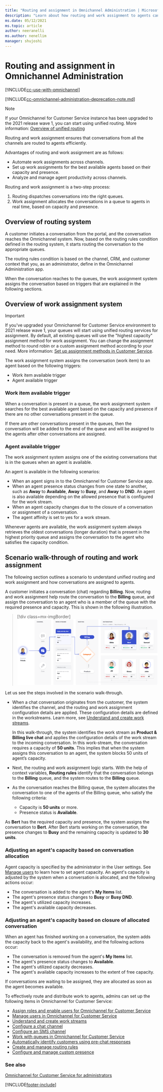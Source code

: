 ```yaml
---
title: "Routing and assignment in Omnichannel Administration | MicrosoftDocs"
description: "Learn about how routing and work assignment to agents can be configured in the Omnichannel Administration app."
ms.date: 05/12/2021
ms.topic: article
author: neeranelli
ms.author: nenellim
manager: shujoshi
---
```


# Routing and assignment in Omnichannel Administration

[!INCLUDE[cc-use-with-omnichannel](../includes/cc-use-with-omnichannel.md)]

[!INCLUDE[cc-omnichannel-administration-deprecation-note.md](../includes/cc-omnichannel-administration-deprecation-note.md)]

> [!NOTE]
> If your Omnichannel for Customer Service instance has been upgraded to the 2021 release wave 1, you can start using unified routing. More information: [Overview of unified routing](overview-unified-routing.md)

Routing and work assignment ensures that conversations from all the channels are routed to agents efficiently.

Advantages of routing and work assignment are as follows:

- Automate work assignments across channels.
- Set up work assignments for the best available agents based on their capacity and presence.
- Analyze and manage agent productivity across channels.

Routing and work assignment is a two-step process:

1. Routing dispatches conversations into the right queues.
2. Work assignment allocates the conversations in a queue to agents in real time, based on capacity and presence.

## Overview of routing system

A customer initiates a conversation from the portal, and the conversation reaches the Omnichannel system. Now, based on the routing rules condition defined in the routing system, it starts routing the conversation to the appropriate queues.

The routing rules condition is based on the channel, CRM, and customer context that you, as an administrator, define in the Omnichannel Administration app.

When the conversation reaches to the queues, the work assignment system assigns the conversation based on triggers that are explained in the following sections.

## Overview of work assignment system

> [!IMPORTANT]
>
> If you've upgraded your Omnichannel for Customer Service environment to 2021 release wave 1, your queues will start using unified routing services for assignment. By default, all existing queues will use the "highest capacity" assignment method for work assignment. You can change the assignment method to round robin or a custom assignment method according to your need. More information: [Set up assignment methods in Customer Service](assignment-methods.md).

The work assignment system assigns the conversation (work item) to an agent based on the following triggers:

- Work item available trigger
- Agent available trigger

### Work item available trigger

When a conversation is present in a queue, the work assignment system searches for the best available agent based on the capacity and presence if there are no other conversations present in the queue.

If there are other conversations present in the queues, then the conversation will be added to the end of the queue and will be assigned to the agents after other conversations are assigned.

### Agent available trigger

The work assignment system assigns one of the existing conversations that is in the queues when an agent is available.

An agent is available in the following scenarios:

- When an agent signs in to the Omnichannel for Customer Service app.
- When an agent presence status changes from one state to another, such as **Away** to **Available**, **Away** to **Busy**, and  **Away** to **DND**. An agent is also available depending on the allowed presence that is configured for the work stream.
- When an agent capacity changes due to the closure of a conversation or assignment of a conversation.
- The agent affinity is set to yes for a work stream.

Whenever agents are available, the work assignment system always retrieves the oldest conversations (longer duration) that is present in the highest priority queue and assigns the conversation to the agent who satisfies the capacity condition.

## Scenario walk-through of routing and work assignment

The following section outlines a scenario to understand unified routing and work assignment and how conversations are assigned to agents.

A customer initiates a conversation (chat) regarding **Billing**. Now, routing and work assignment help route the conversation to the **Billing** queue, and assign the conversation to an agent who is a member of the queue with the required presence and capacity. This is shown in the following illustration.

> [!div class=mx-imgBorder]
> ![Routing and work assignment scenario.](media/oc-scenario.png)

Let us see the steps involved in the scenario walk-through.

- When a chat conversation originates from the customer, the system identifies the channel, and the routing and work assignment configuration details are applied. These configuration details are defined in the workstreams. Learn more, see [Understand and create work streams](create-workstreams-oca.md).

    In this walk-through, the system identifies the work stream as **Product & Billing live chat** and applies the configuration details of the  work stream to the incoming conversation. In this work-stream, the conversation requires a capacity of **50 units**. This implies that when the system assigns this conversation to an agent, the system blocks 50 units of agent’s capacity.

- Next, the routing and work assignment logic starts. With the help of context variables, **Routing rules** identify that the conversation belongs to the **Billing** queue, and the system routes to the **Billing** queue.

- As the conversation reaches the Billing queue, the system  allocates the conversation to one of the agents of the Billing queue, who satisfy the following criteria:

    - Capacity is **50 units** or more.
    - Presence status is **Available**.

As **Bert** has the required capacity and presence, the system  assigns the conversation to **Bert**. After Bert starts working on the conversation,  the presence changes to **Busy** and the remaining capacity is updated to **30 units**.

### Adjusting an agent's capacity based on conversation allocation

Agent capacity is specified by the administrator in the User settings. See [Manage users](users-user-profiles.md) to learn how to set agent capacity.
An agent's capacity is adjusted by the system when a conversation is allocated, and the following actions occur:

- The conversation is added to the agent's **My Items** list.
- The agent's presence status changes to **Busy** or **Busy DND**.
- The agent's utilized capacity increases.
- The agent's available capacity decreases.

### Adjusting an agent's capacity based on closure of allocated conversation

When an agent has finished working on a conversation, the system adds the capacity back to the agent's availability, and the following actions occur:

- The conversation is removed from the agent's **My Items** list.
- The agent's presence status changes to **Available**.
- The agent's utilized capacity decreases.
- The agent's available capacity increases to the extent of free capacity.

If conversations are waiting to be assigned, they are allocated as soon as the agent becomes available.

To effectively route and distribute work to agents, admins can set up the following items in Omnichannel for Customer Service:

- [Assign roles and enable users for Omnichannel for Customer Service](add-users-assign-roles.md)
- [Manage users in Omnichannel for Customer Service](users-user-profiles.md)
- [Understand and create work streams](create-workstreams-oca.md)
- [Configure a chat channel](set-up-chat-widget.md)
- [Configure an SMS channel](configure-sms-channel.md)
- [Work with queues in Omnichannel for Customer Service](queues-omnichannel.md)
- [Automatically identify customers using pre-chat responses](record-identification-rule.md)
- [Create and manage routing rules](routing-rules.md)
- [Configure and manage custom presence](presence-custom-presence.md)

### See also

[Omnichannel for Customer Service for administrators](omnichannel-administrator.md)  


[!INCLUDE[footer-include](../includes/footer-banner.md)]
